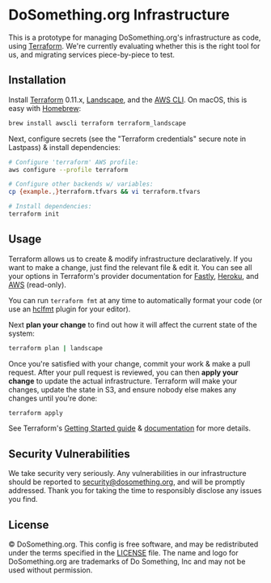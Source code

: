 # DoSomething.org Infrastructure

This is a prototype for managing DoSomething.org's infrastructure as code, using [Terraform](https://www.terraform.io). We're currently evaluating whether this is the right tool for us, and migrating services piece-by-piece to test.

## Installation

Install [Terraform](https://www.terraform.io) 0.11.x, [Landscape](https://github.com/coinbase/terraform-landscape), and the [AWS CLI](https://aws.amazon.com/cli/). On macOS, this is easy with [Homebrew](https://brew.sh):

```sh
brew install awscli terraform terraform_landscape
```

Next, configure secrets (see the "Terraform credentials" secure note in Lastpass) & install dependencies:

```sh
# Configure 'terraform' AWS profile:
aws configure --profile terraform

# Configure other backends w/ variables:
cp {example.,}terraform.tfvars && vi terraform.tfvars

# Install dependencies:
terraform init
```

## Usage

Terraform allows us to create & modify infrastructure declaratively. If you want to make a change, just find the relevant file & edit it. You can see all your options in Terraform's provider documentation for [Fastly](https://www.terraform.io/docs/providers/fastly/), [Heroku](https://www.terraform.io/docs/providers/heroku/), and [AWS](https://www.terraform.io/docs/providers/aws/) (read-only).

You can run `terraform fmt` at any time to automatically format your code (or use an [hclfmt](https://github.com/fatih/hclfmt#editor-integration) plugin for your editor).

Next **plan your change** to find out how it will affect the current state of the system:

```sh
terraform plan | landscape
```

Once you're satisfied with your change, commit your work & make a pull request. After your pull request is reviewed, you can then **apply your change** to update the actual infrastructure. Terraform will make your changes, update the state in S3, and ensure nobody else makes any changes until you're done:

```sh
terraform apply
```

See Terraform's [Getting Started guide](https://www.terraform.io/intro/getting-started/build.html) & [documentation](https://www.terraform.io/docs/index.html) for more details.

## Security Vulnerabilities

We take security very seriously. Any vulnerabilities in our infrastructure should be reported to [security@dosomething.org](mailto:security@dosomething.org),
and will be promptly addressed. Thank you for taking the time to responsibly disclose any issues you find.

## License

&copy; DoSomething.org. This config is free software, and may be redistributed under the terms specified
in the [LICENSE](https://github.com/DoSomething/infrastructure/blob/master/LICENSE) file. The name and logo for
DoSomething.org are trademarks of Do Something, Inc and may not be used without permission.

